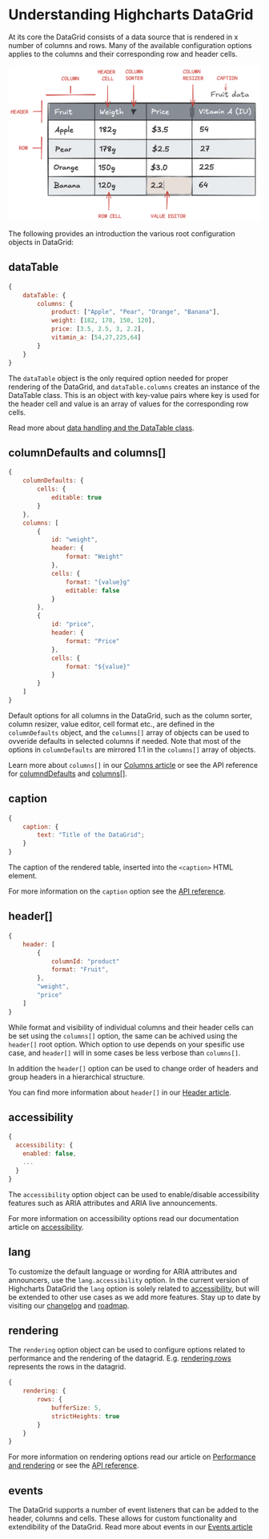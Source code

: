 # Understanding Highcharts DataGrid
At its core the DataGrid consists of a data source that is rendered in x number of columns and rows. Many of the available configuration options applies to the columns and their corresponding row and header cells.

![table](ill_table.png)

The following provides an introduction the various root configuration objects in DataGrid:

## dataTable
```js
{
    dataTable: {
        columns: {
            product: ["Apple", "Pear", "Orange", "Banana"],
            weight: [182, 178, 150, 120],
            price: [3.5, 2.5, 3, 2.2],
            vitamin_a: [54,27,225,64]
        }
    }
}
```

The `dataTable` object is the only required option needed for proper rendering of the DataGrid, and `dataTable.columns` creates an instance of the DataTable class. This is an object with key-value pairs where key is used for the header cell and value is an array of values for the corresponding row cells.

Read more about [data handling and the DataTable class](https://www.highcharts.com/docs/dashboards/data-table).

## columnDefaults and columns[]
```js
{
    columnDefaults: {
        cells: {
            editable: true
        }
    },
    columns: [
        {
            id: "weight",
            header: {
                format: "Weight"
            },
            cells: {
                format: "{value}g"
                editable: false
            }
        },
        {
            id: "price",
            header: {
                format: "Price"
            },
            cells: {
                format: "${value}"
            }
        }
    ]
}
```

Default options for all columns in the DataGrid, such as the column sorter, column resizer, value editor, cell format etc., are defined in the `columnDefaults` object, and the `columns[]` array of objects can be used to ovveride defaults in selected columns if needed. Note that most of the options in `columnDefaults` are mirrored 1:1 in the `columns[]` array of objects.

Learn more about `columns[]` in our [Columns article](https://www.highcharts.com/docs/datagrid/columns) or see the API reference for [columndDefaults](https://api.highcharts.com/dashboards/#interfaces/DataGrid_Options.Options-1#columnDefaults) and [columns[]](https://api.highcharts.com/dashboards/#interfaces/DataGrid_Options.Options-1#columns).

## caption
```js
{
    caption: {
        text: "Title of the DataGrid";
    }
}
```

The caption of the rendered table, inserted into the `<caption>` HTML element.

For more information on the `caption` option see the [API reference](https://api.highcharts.com/dashboards/#interfaces/DataGrid_Options.Options-1#caption).

## header[]
```js
{
    header: [
        {
            columnId: "product"
            format: "Fruit",
        },
        "weight",
        "price"
    ]
}
```

While format and visibility of individual columns and their header cells can be set using the `columns[]` option, the same can be achived using the `header[]` root option. Which option to use depends on your spesific use case, and `header[]` will in some cases be less verbose than `columns[]`.

In addition the `header[]` option can be used to change order of headers and group headers in a hierarchical structure.

You can find more information about `header[]` in our [Header article](https://www.highcharts.com/docs/datagrid/header).

## accessibility
```js
{
  accessibility: {
    enabled: false,
    ...
  }
}
```
The `accessibility` option object can be used to enable/disable accessibility features such as ARIA attributes and ARIA live announcements.

For more information on accessibility options read our documentation article on [accessibility](https://www.highcharts.com/docs/datagrid/accessibility).

## lang
To customize the default language or wording for ARIA attributes and announcers, use the `lang.accessibility` option. In the current version of Highcharts DataGrid the `lang` option is solely related to [accessibility](https://www.highcharts.com/docs/datagrid/accessibility), but will be extended to other use cases as we add more features. Stay up to date by visiting our [changelog](https://www.highcharts.com/blog/changelog/#highcharts-dashboards) and [roadmap](https://www.highcharts.com/blog/roadmap/).

## rendering
The `rendering` option object can be used to configure options related to performance and the rendering of the datagrid. E.g. [rendering.rows](https://api.highcharts.com/dashboards/#classes/DataGrid_Table_Row.Row-1) represents the rows in the datagrid.

```js
{
    rendering: {
        rows: {
            bufferSize: 5,
            strictHeights: true
        }
    }
}
```

For more information on rendering options read our article on [Performance and rendering](https://www.highcharts.com/docs/datagrid/performance) or see the [API reference](https://api.highcharts.com/dashboards/#interfaces/DataGrid_Options.Options-1#rendering).

## events
The DataGrid supports a number of event listeners that can be added to the header, columns and cells. These allows for custom functionality and extendibility of the DataGrid. Read more about events in our [Events article](https://www.highcharts.com/docs/datagrid/events)
